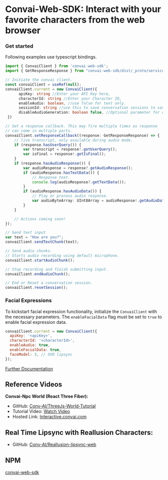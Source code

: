 # Convai-Web-SDK: Interact with your favorite characters from the web browser

### Get started

Following examples use typescript bindings.

```ts
import { ConvaiClient } from 'convai-web-sdk';
import { GetResponseResponse } from "convai-web-sdk/dist/_proto/service/service_pb";

// Initiate the convai client.
const convaiClient = useRef(null);
convaiClient.current = new ConvaiClient({
      apiKey: string //Enter your API Key here,
      characterId: string //Enter your Character ID,
      enableAudio: boolean, //use false for text only.
      sessionId: string //use this to save conversation sessions to save conversations
      disableAudioGeneration: boolean false, //Optional parameter for chat only applications
 })

// Set a response callback. This may fire multiple times as response
// can come in multiple parts.
convaiClient.setResponseCallback((response: GetResponseResponse) => {
    // live transcript, only available during audio mode.
    if (response.hasUserQuery()) {
        var transcript = response!.getUserQuery();
        var isFinal = response!.getIsFinal();
    }
    if (response.hasAudioResponse()) {
        var audioResponse = response?.getAudioResponse();
        if (audioResponse.hasTextData()) {
            // Response text.
            console.log(audioResponse?.getTextData());
        }
        if (audioResponse.hasAudioData()) {
            // Play or process audio response.
            var audioByteArray: UInt8Array = audioResponse!.getAudioData_asU8();
        }
    }

    // Actions coming soon!
});

// Send text input
var text = "How are you?";
convaiClient.sendTextChunk(text);

// Send audio chunks.
// Starts audio recording using default microphone.
convaiClient.startAudioChunk();

// Stop recording and finish submitting input.
convaiClient.endAudioChunk();

// End or Reset a conversation session.
convaiClient.resetSession();

```

### Facial Expressions

To kickstart facial expression functionality, initialize the `ConvaiClient` with the necessary parameters. The `enableFacialData` flag must be set to `true` to enable facial expression data.

```javascript
convaiClient.current = new ConvaiClient({
  apiKey: '<apiKey>',
  characterId: '<characterId>',
  enableAudio: true,
  enableFacialData: true,
  faceModel: 3, // OVR lipsync
});
```
[Further Documentation](https://docs.convai.com/api-docs/plugins-and-integrations/convai-web-sdk/facial-expressions)

## Reference Videos
**Convai-Npc World (React Three Fiber):**
* GitHub: [Conv-AI/ThreeJs-World-Tutorial](https://github.com/Conv-AI/ThreeJs-World-Tutorial)
* Tutorial Video: [Watch Video](https://www.youtube.com/watch?v=hOqtVLGXwKU)
* Hosted Link: [Interactive.convai.com](https://interactive.convai.com/)

## Real Time Lipsync with Reallusion Characters:

* GitHub: [Conv-AI/Reallusion-lipsync-web](https://github.com/Conv-AI/Reallusion-lipsync-web)

## NPM
[convai-web-sdk](https://www.npmjs.com/package/convai-web-sdk)
